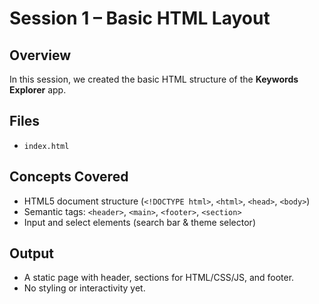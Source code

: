 # Session 1 – Basic HTML Layout

## Overview
In this session, we created the basic HTML structure of the **Keywords Explorer** app.

## Files
- `index.html`

## Concepts Covered
- HTML5 document structure (`<!DOCTYPE html>`, `<html>`, `<head>`, `<body>`)
- Semantic tags: `<header>`, `<main>`, `<footer>`, `<section>`
- Input and select elements (search bar & theme selector)

## Output
- A static page with header, sections for HTML/CSS/JS, and footer.
- No styling or interactivity yet.
